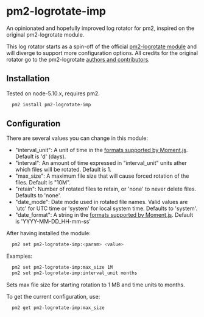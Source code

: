 pm2-logrotate-imp
=================

An opinionated and hopefully improved log rotator for pm2, inspired on the original pm2-logrotate module.

This log rotator starts as a spin-off of the official [pm2-logrotate module](https://github.com/pm2-hive/pm2-logrotate)
and will diverge to support more configuration options. All credits for the original rotator go to the pm2-logrotate
[authors and contributors](https://github.com/pm2-hive/pm2-logrotate/graphs/contributors).

## Installation

Tested on node-5.10.x, requires pm2.

```sh
  pm2 install pm2-logrotate-imp
```

## Configuration

There are several values you can change in this module:

- "interval_unit": A unit of time in the [formats supported by Moment.js](http://momentjs.com/docs/#/manipulating/add/). Default is 'd' (days).
- "interval": An amount of time expressed in "interval_unit" units ather which files will be rotated. Default is 1.
- "max_size": A maximum file size that will cause forced rotation of the files. Default is "10M".
- "retain": Number of rotated files to retain, or 'none' to never delete files. Defaults to 'none'.
- "date_mode": Date mode used in rotated file names. Valid values are 'utc' for UTC time or 'system' for local system time. Defaults to 'system'.
- "date_format": A string in the [formats supported by Moment.js](http://momentjs.com/docs/#/displaying/format/). Default is 'YYYY-MM-DD_HH-mm-ss'

After having installed the module:

```sh
  pm2 set pm2-logrotate-imp:<param> <value>
```

Examples:

```sh
  pm2 set pm2-logrotate-imp:max_size 1M
  pm2 set pm2-logrotate-imp:interval_unit months
```

Sets max file size for starting rotation to 1 MB and time units to months.

To get the current configuration, use:

```sh
  pm2 get pm2-logrotate-imp:max_size
```
